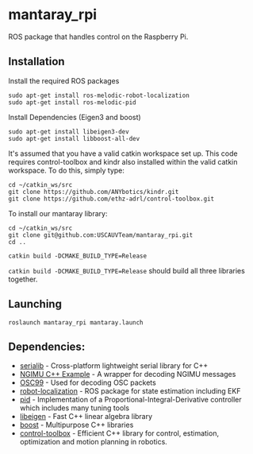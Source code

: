 # mantaray_rpi
ROS package that handles control on the Raspberry Pi.

## Installation

Install the required ROS packages

```
sudo apt-get install ros-melodic-robot-localization
sudo apt-get install ros-melodic-pid
```

Install Dependencies (Eigen3 and boost)
```
sudo apt-get install libeigen3-dev
sudo apt-get install libboost-all-dev
```

It's assumed that you have a valid catkin workspace set up. This code requires control-toolbox and kindr also installed within the valid catkin workspace. To do this, simply type:

```
cd ~/catkin_ws/src
git clone https://github.com/ANYbotics/kindr.git
git clone https://github.com/ethz-adrl/control-toolbox.git
```

To install our mantaray library:

```
cd ~/catkin_ws/src
git clone git@github.com:USCAUVTeam/mantaray_rpi.git
cd ..

catkin build -DCMAKE_BUILD_TYPE=Release
```

```catkin build -DCMAKE_BUILD_TYPE=Release``` should build all three libraries together.

## Launching

```
roslaunch mantaray_rpi mantaray.launch
```

## Dependencies:
* [serialib](https://github.com/imabot2/serialib) - Cross-platform lightweight serial library for C++
* [NGIMU C++ Example](https://github.com/xioTechnologies/NGIMU-C-Cpp-Example) - A wrapper for decoding NGIMU messages
* [OSC99](https://github.com/xioTechnologies/OSC99) - Used for decoding OSC packets
* [robot-localization](https://docs.ros.org/en/noetic/api/robot_localization/html/index.html) - ROS package for state estimation including EKF
* [pid](https://wiki.ros.org/pid) - Implementation of a Proportional-Integral-Derivative controller which includes many tuning tools
* [libeigen](https://gitlab.com/libeigen/eigen) - Fast C++ linear algebra library
* [boost](https://www.boost.org/) - Multipurpose C++ libraries
* [control-toolbox](https://github.com/ethz-adrl/control-toolbox) - Efficient C++ library for control, estimation, optimization and motion planning in robotics.